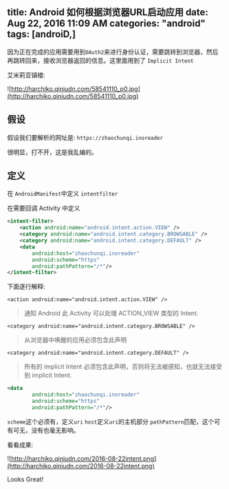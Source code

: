 title: Android 如何根据浏览器URL启动应用
date: Aug 22, 2016 11:09 AM
categories: "android"
tags: [androiD,]
---
因为正在完成的应用需要用到`OAuth2`来进行身份认证，需要跳转到浏览器，然后再跳转回来，接收浏览器返回的信息。这里面用到了 `Implicit Intent`
<!--more-->

艾米莉亚镇楼:

![http://harchiko.qiniudn.com/58541110_p0.jpg](http://harchiko.qiniudn.com/58541110_p0.jpg)

## 假设

假设我们要解析的网址是: `https://zhaochunqi.inoreader`

很明显，打不开，这是我乱编的。

## 定义

在 `AndroidManifest`中定义 `intentfilter`

在需要回调 Activity 中定义

```xml
<intent-filter>
	<action android:name="android.intent.action.VIEW" />
	<category android:name="android.intent.category.BROWSABLE" />
	<category android:name="android.intent.category.DEFAULT" />
	<data
		android:host="zhaochunqi.inoreader"
		android:scheme="https"
		android:pathPattern="/*"/>
</intent-filter>
```

下面逐行解释:

`<action android:name="android.intent.action.VIEW" />`

>通知 Android 此 Activity 可以处理 ACTION_VIEW 类型的 Intent.

`<category android:name="android.intent.category.BROWSABLE" />`

>从浏览器中唤醒的应用必须包含此声明

`<category android:name="android.intent.category.DEFAULT" />`

>所有的 implicit Intent 必须包含此声明，否则将无法被感知，也就无法接受到 implicit Intent.

```xml
<data
		android:host="zhaochunqi.inoreader"
		android:scheme="https"
		android:pathPattern="/*"/>
```

`scheme`这个必须有，定义`uri`
`host`定义`uri`的主机部分
`pathPattern`匹配，这个可有可无，没有也毫无影响。

看看成果:

![http://harchiko.qiniudn.com/2016-08-22intent.png](http://harchiko.qiniudn.com/2016-08-22intent.png)

Looks Great!
